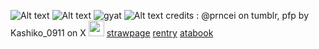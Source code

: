 ![Alt text](https://media.discordapp.net/attachments/1084086311054491723/1358358352937357413/image.png?ex=67f38d4c&is=67f23bcc&hm=affd47670f6a6512ec88da5ad2f8b62eb8647eaf05133a2ea6cf39ed51dec9ed&=&format=webp&quality=lossless&width=1860&height=418)
![Alt text](https://media.discordapp.net/attachments/1084086311054491723/1358357865915482133/Untitled16_20250406102849.png?ex=67f38cd8&is=67f23b58&hm=67de2649f9b1bc9d05df2ef326dbfc147172528b7972b2dcbef91eb77b08e21f&=&format=webp&quality=lossless&width=1240&height=844)
![gyat](https://media.discordapp.net/attachments/1084086311054491723/1358363647755157634/Untitled18_20250406105158.png?ex=67f786ba&is=67f6353a&hm=2e92573cf0dc315d663d18d02e2d43da33794f090a3753e5f386498a69a166e2&=&format=webp&quality=lossless&width=1570&height=800)
![Alt text](https://media.discordapp.net/attachments/1084086311054491723/1358358539994665114/image.png?ex=67f38d79&is=67f23bf9&hm=019236553044f6e30b927121a89c4a5665230c3b0e0960a8df4a9043c43eddb4&=&format=webp&quality=lossless&width=1800&height=418)
credits : @prncei on tumblr, pfp by Kashiko_0911 on X <img src="https://media.discordapp.net/attachments/1084086311054491723/1358360905737437215/tumblr_9347d3215ed708f93fe9d1e6cfb6e7a4_969d425c_400.webp?ex=67f38fad&is=67f23e2d&hm=e6f65e76c55f722cb44e96d9616ce58dfb7dd836fd1a3ef69a67b57a3ed9f9e7&=&animated=true&width=379&height=398" width="25" height="25">  [strawpage](https://cyjanballs.straw.page)  [rentry](https://rentry.co/ugoquges) [atabook](https://xyv-003.atabook.org/?page=1) 
